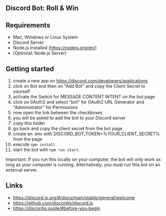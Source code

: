 ## Discord Bot: Roll & Win

## Requirements
- Mac, Windows or Linux System
- Discord Server
- Node.js installed (https://nodejs.org/en/)
- (Optional: Node.js Server)

## Getting started
1. create a new app on https://discord.com/developers/applications
2. click on Bot and then on "Add Bot" and copy the Client Secret to yourself
3. activate the Switch for MESSAGE CONTENT INTENT on the bot page
4. click on 0Auth2 and select "bot" for OAuth2 URL Generator and "Administrator" for Permissions
5. now open the link between the checkboxes
6. you will be asked to add the bot to your Discord server
7. copy this folder
8. go back and copy the client secret from the bot page
9. create an .env with DISCORD_BOT_TOKEN=%YOUR_CLIENT_SECRET% from the page
10. execute `npm install`
11. start the bot with `npm run start`.


Important: If you run this locally on your computer, the bot will only work as long as your computer is running. Alternatively, you must run this bot on an external server.

## Links
- https://discord.js.org/#/docs/main/stable/general/welcome
- https://github.com/discordjs/discord.js
- https://discordjs.guide/#before-you-begin
